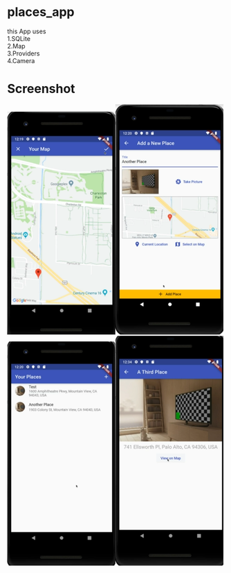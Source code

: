 # places_app
this App uses
<br>
1.SQLite
<br>
2.Map
<br>
3.Providers
<br>
4.Camera
# Screenshot
<img src="https://raw.githubusercontent.com/DaRkSoUl1690/places_app/master/lib/screenshot/Screenshot%20(2).png" width="250"><img src="https://raw.githubusercontent.com/DaRkSoUl1690/places_app/master/lib/screenshot/Screenshot%20(3).png" width="250"><img src="https://github.com/DaRkSoUl1690/places_app/blob/master/lib/screenshot/Screenshot%20(4).png" width="250"><img src="https://raw.githubusercontent.com/DaRkSoUl1690/places_app/master/lib/screenshot/Screenshot%20(5).png" width="250">
